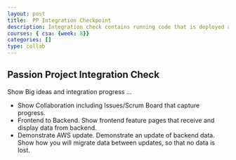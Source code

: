 ```yaml
---
layout: post
title:  PP Integration Checkpoint
description: Integration check contains running code that is deployed and has interaction between frontend and backend.
courses: { csa: {week: 8}}
categories: []
type: collab
---
```


## Passion Project Integration Check

Show Big ideas and integration progress ...

- Show Collaboration including Issues/Scrum Board that capture progress.
- Frontend to Backend.  Show frontend feature pages that receive and display data from backend.  
- Demonstrate AWS update.  Demonstrate an update of backend data.  Show how you will migrate data between updates, so that no data is lost.
